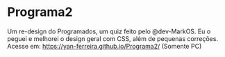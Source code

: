 # Programa2
Um re-design do Programados, um quiz feito pelo @dev-MarkOS. Eu o peguei e melhorei o design geral com CSS, além de pequenas correções.
Acesse em: https://yan-ferreira.github.io/Programa2/
(Somente PC)
